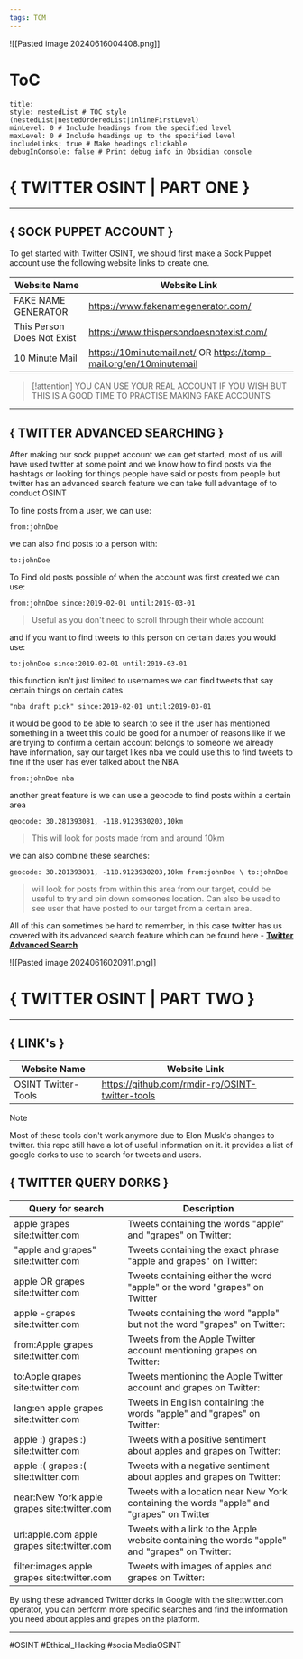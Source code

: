 ```yaml
---
tags: TCM
---
```

![[Pasted image 20240616004408.png]]

# ToC
```table-of-contents
title: 
style: nestedList # TOC style (nestedList|nestedOrderedList|inlineFirstLevel)
minLevel: 0 # Include headings from the specified level
maxLevel: 0 # Include headings up to the specified level
includeLinks: true # Make headings clickable
debugInConsole: false # Print debug info in Obsidian console
```
# { TWITTER OSINT | PART ONE }
-----
## { SOCK PUPPET ACCOUNT }
To get started with Twitter OSINT, we should first make a Sock Puppet account use the following website links to create one. 

| Website Name               | Website Link                                                       |
| -------------------------- | ------------------------------------------------------------------ |
| FAKE NAME GENERATOR        | https://www.fakenamegenerator.com/                                 |
| This Person Does Not Exist | https://www.thispersondoesnotexist.com/                            |
| 10 Minute Mail             | https://10minutemail.net/ OR https://temp-mail.org/en/10minutemail |

> [!attention]
> YOU CAN USE YOUR REAL ACCOUNT IF YOU WISH BUT THIS IS A GOOD TIME TO PRACTISE MAKING FAKE ACCOUNTS

-------
## { TWITTER ADVANCED SEARCHING }

After making our sock puppet account we can get started, most of us will have used twitter at some point and we know how to find posts via the hashtags or looking for things people have said or posts from people but twitter has an advanced search feature we can take full advantage of to conduct OSINT

To fine posts from a user, we can use:
```
from:johnDoe
```
we can also find posts to a person with:
```
to:johnDoe
```

To Find old posts possible of when the account was first created we can use:
```
from:johnDoe since:2019-02-01 until:2019-03-01
```
> Useful as you don't need to scroll through their whole account 

and if you want to find tweets to this person on certain dates you would use:
```
to:johnDoe since:2019-02-01 until:2019-03-01
```

this function isn't just limited to usernames we can find tweets that say certain things on certain dates
```
"nba draft pick" since:2019-02-01 until:2019-03-01
```

it would be good to be able to search to see if the user has mentioned something in a tweet this could be good for a number of reasons like if we are trying to confirm a certain account belongs to someone we already have information, say  our target likes nba we could use this to find tweets to fine if the user  has ever talked about the NBA
```
from:johnDoe nba
```

another great feature is we can use a geocode to find posts within a certain area
```
geocode: 30.281393081, -118.9123930203,10km
```
>This will look for posts made from and around 10km 

we can also combine these searches:
```
geocode: 30.281393081, -118.9123930203,10km from:johnDoe \ to:johnDoe
```
> will look for posts from within this area from our target, could be useful to try and pin down someones location. Can also be used to see user that have posted to our target from a certain area.

All of this can sometimes be hard to remember, in this case twitter has us covered with its advanced search feature which can be found here - [**Twitter Advanced Search**](https://twitter.com/search-advanced)

![[Pasted image 20240616020911.png]]






# { TWITTER OSINT | PART TWO }
------
## { LINK's }

| Website Name         | Website Link                                    |
| -------------------- | ----------------------------------------------- |
| OSINT Twitter- Tools | https://github.com/rmdir-rp/OSINT-twitter-tools |

> [!NOTE]
> Most of these tools don't work anymore due to Elon Musk's changes to twitter. this repo still have a lot of useful information on it. it provides a list of google dorks to use to search for tweets and users.

## { TWITTER QUERY DORKS }
| Query for search                            | Description                                                                                   |
| ------------------------------------------- | --------------------------------------------------------------------------------------------- |
| apple grapes site:twitter.com               | Tweets containing the words "apple" and "grapes" on Twitter:                                  |
| "apple and grapes" site:twitter.com         | Tweets containing the exact phrase "apple and grapes" on Twitter:                             |
| apple OR grapes site:twitter.com            | Tweets containing either the word "apple" or the word "grapes" on Twitter                     |
| apple -grapes site:twitter.com              | Tweets containing the word "apple" but not the word "grapes" on Twitter:                      |
| from:Apple grapes site:twitter.com          | Tweets from the Apple Twitter account mentioning grapes on Twitter:                           |
| to:Apple grapes site:twitter.com            | Tweets mentioning the Apple Twitter account and grapes on Twitter:                            |
| lang:en apple grapes site:twitter.com       | Tweets in English containing the words "apple" and "grapes" on Twitter:                       |
| apple :) grapes :) site:twitter.com         | Tweets with a positive sentiment about apples and grapes on Twitter:                          |
| apple :( grapes :( site:twitter.com         | Tweets with a negative sentiment about apples and grapes on Twitter:                          |
| near:New York apple grapes site:twitter.com | Tweets with a location near New York containing the words "apple" and "grapes" on Twitter     |
| url:apple.com apple grapes site:twitter.com | Tweets with a link to the Apple website containing the words "apple" and "grapes" on Twitter: |
| filter:images apple grapes site:twitter.com | Tweets with images of apples and grapes on Twitter:                                           |

By using these advanced Twitter dorks in Google with the site:twitter.com operator, you can perform more specific searches and find the information you need about apples and grapes on the platform.



-----
#OSINT #Ethical_Hacking #socialMediaOSINT

